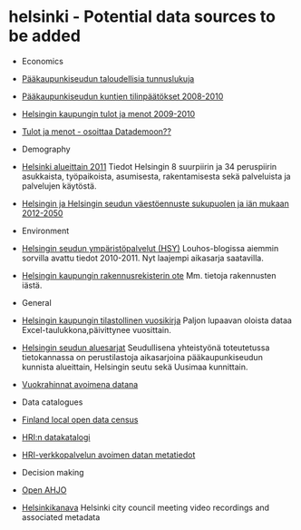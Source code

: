 helsinki - Potential data sources to be added
==========
  
* Economics
 * [Pääkaupunkiseudun taloudellisia tunnuslukuja](http://www.hri.fi/fi/data/paakaupunkiseudun-kuntien-taloudellisia-tunnuslukuja/)  
 * [Pääkaupunkiseudun kuntien tilinpäätökset 2008-2010](http://www.hri.fi/fi/data/kuntien-tilinpaatokset-2008-2010/) 
 * [Helsingin kaupungin tulot ja menot 2009-2010](http://www.hri.fi/fi/data/helsingin-kaupunki-tulot-ja-menot-2009-ja-2010/)  
 * [Tulot ja menot - osoittaa Datademoon??](http://datademo.fi/)

* Demography
 * [Helsinki alueittain 2011](http://www.hri.fi/fi/data/helsinki-alueittain-2011-taulukot/) Tiedot Helsingin 8 suurpiirin ja 34 peruspiirin asukkaista, työpaikoista, asumisesta, rakentamisesta sekä palveluista ja palvelujen käytöstä.
 * [Helsingin ja Helsingin seudun väestöennuste sukupuolen ja iän mukaan 2012-2050](http://www.hri.fi/fi/data/helsingin-ja-helsingin-seudun-vaestoennuste-sukupuolen-ja-ian-mukaan-2012-2050/)

* Environment 
 * [Helsingin seudun ympäristöpalvelut (HSY)](http://www.hsy.fi/seututieto/kaupunki/paikkatiedot/Sivut/Avoindata.aspx) Louhos-blogissa aiemmin sorvilla avattu tiedot 2010-2011. Nyt laajempi aikasarja saatavilla.
 * [Helsingin kaupungin rakennusrekisterin ote](http://www.hri.fi/fi/data/helsingin-kaupungin-rakennusrekisterin-ote-62012/) Mm. tietoja rakennusten iästä.

* General 
 * [Helsingin kaupungin tilastollinen vuosikirja](http://www.hel2.fi/tietokeskus/data/helsingin_kaupungin_tilastollinen_vuosikirja_2009/index.html) Paljon lupaavan oloista dataa Excel-taulukkona,päivittynee vuosittain.  
 * [Helsingin seudun aluesarjat](http://www.aluesarjat.fi/) Seudullisena yhteistyönä toteutetussa tietokannassa on perustilastoja aikasarjoina pääkaupunkiseudun kunnista alueittain, Helsingin seutu sekä Uusimaa kunnittain. 
 * [Vuokrahinnat avoimena datana](http://valtioneuvosto.fi/ajankohtaista/tiedotteet/tiedote/fi.jsp?oid=357198)

* Data catalogues
 * [Finland local open data census](http://fi-city.census.okfn.org/)
 * [HRI:n datakatalogi](http://www.hri.fi/fi/data-haku/)  
 * [HRI-verkkopalvelun avoimen datan metatiedot](http://www.hri.fi/fi/data/hri-verkkopalvelun-avoimen-datan-metatiedot)

* Decision making
 * [Open AHJO](http://dev.hel.fi/apis/openahjo)
 * [Helsinkikanava](http://open.helsinkikanava.fi/) Helsinki city council meeting video recordings and associated metadata

